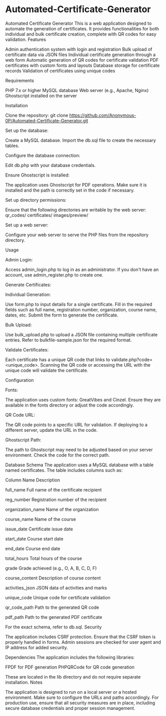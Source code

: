 # Automated-Certificate-Generator
Automated Certificate Generator
This is a web application designed to automate the generation of certificates. It provides functionalities for both individual and bulk certificate creation, complete with QR codes for easy validation.
Features

Admin authentication system with login and registration
Bulk upload of certificate data via JSON files
Individual certificate generation through a web form
Automatic generation of QR codes for certificate validation
PDF certificates with custom fonts and layouts
Database storage for certificate records
Validation of certificates using unique codes

Requirements

PHP 7.x or higher
MySQL database
Web server (e.g., Apache, Nginx)
Ghostscript installed on the server

Installation

Clone the repository:
git clone https://github.com/Anonymous-0P/Automated-Certificate-Generator.git


Set up the database:

Create a MySQL database.
Import the db.sql file to create the necessary tables.


Configure the database connection:

Edit db.php with your database credentials.


Ensure Ghostscript is installed:

The application uses Ghostscript for PDF operations. Make sure it is installed and the path is correctly set in the code if necessary.


Set up directory permissions:

Ensure that the following directories are writable by the web server:
qr_codes/
certificates/
images/preview/




Set up a web server:

Configure your web server to serve the PHP files from the repository directory.



Usage

Admin Login:

Access admin_login.php to log in as an administrator.
If you don't have an account, use admin_register.php to create one.


Generate Certificates:

Individual Generation:

Use form.php to input details for a single certificate.
Fill in the required fields such as full name, registration number, organization, course name, dates, etc.
Submit the form to generate the certificate.


Bulk Upload:

Use bulk_upload.php to upload a JSON file containing multiple certificate entries.
Refer to bulkfile-sample.json for the required format.




Validate Certificates:

Each certificate has a unique QR code that links to validate.php?code=<unique_code>.
Scanning the QR code or accessing the URL with the unique code will validate the certificate.



Configuration

Fonts:

The application uses custom fonts: GreatVibes and Cinzel. Ensure they are available in the fonts directory or adjust the code accordingly.


QR Code URL:

The QR code points to a specific URL for validation. If deploying to a different server, update the URL in the code.


Ghostscript Path:

The path to Ghostscript may need to be adjusted based on your server environment. Check the code for the correct path.



Database Schema
The application uses a MySQL database with a table named certificates. The table includes columns such as:



Column Name
Description



full_name
Full name of the certificate recipient


reg_number
Registration number of the recipient


organization_name
Name of the organization


course_name
Name of the course


issue_date
Certificate issue date


start_date
Course start date


end_date
Course end date


total_hours
Total hours of the course


grade
Grade achieved (e.g., O, A, B, C, D, F)


course_content
Description of course content


activities_json
JSON data of activities and marks


unique_code
Unique code for certificate validation


qr_code_path
Path to the generated QR code


pdf_path
Path to the generated PDF certificate


For the exact schema, refer to db.sql.
Security

The application includes CSRF protection. Ensure that the CSRF token is properly handled in forms.
Admin sessions are checked for user agent and IP address for added security.

Dependencies
The application includes the following libraries:

FPDF for PDF generation
PHPQRCode for QR code generation

These are located in the lib directory and do not require separate installation.
Notes

The application is designed to run on a local server or a hosted environment. Make sure to configure the URLs and paths accordingly.
For production use, ensure that all security measures are in place, including secure database credentials and proper session management.
